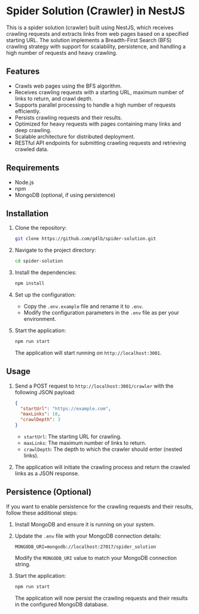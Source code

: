 # Spider Solution (Crawler) in NestJS

This is a spider solution (crawler) built using NestJS, which receives crawling requests and extracts links from web pages based on a specified starting URL. The solution implements a Breadth-First Search (BFS) crawling strategy with support for scalability, persistence, and handling a high number of requests and heavy crawling.

## Features

- Crawls web pages using the BFS algorithm.
- Receives crawling requests with a starting URL, maximum number of links to return, and crawl depth.
- Supports parallel processing to handle a high number of requests efficiently.
- Persists crawling requests and their results.
- Optimized for heavy requests with pages containing many links and deep crawling.
- Scalable architecture for distributed deployment.
- RESTful API endpoints for submitting crawling requests and retrieving crawled data.

## Requirements

- Node.js 
- npm
- MongoDB (optional, if using persistence)

## Installation

1. Clone the repository:

   ```bash
   git clone https://github.com/g4lb/spider-solution.git
   ```

2. Navigate to the project directory:

   ```bash
   cd spider-solution
   ```

3. Install the dependencies:

   ```bash
   npm install
   ```

4. Set up the configuration:

   - Copy the `.env.example` file and rename it to `.env`.
   - Modify the configuration parameters in the `.env` file as per your environment.

5. Start the application:

   ```bash
   npm run start
   ```

   The application will start running on `http://localhost:3001`.

## Usage

1. Send a POST request to `http://localhost:3001/crawler` with the following JSON payload:

   ```json
   {
     "startUrl": "https://example.com",
     "maxLinks": 10,
     "crawlDepth": 3
   }
   ```

   - `startUrl`: The starting URL for crawling.
   - `maxLinks`: The maximum number of links to return.
   - `crawlDepth`: The depth to which the crawler should enter (nested links).

2. The application will initiate the crawling process and return the crawled links as a JSON response.

## Persistence (Optional)

If you want to enable persistence for the crawling requests and their results, follow these additional steps:

1. Install MongoDB and ensure it is running on your system.

2. Update the `.env` file with your MongoDB connection details:

   ```dotenv
   MONGODB_URI=mongodb://localhost:27017/spider_solution
   ```

   Modify the `MONGODB_URI` value to match your MongoDB connection string.

3. Start the application:

   ```bash
   npm run start
   ```

   The application will now persist the crawling requests and their results in the configured MongoDB database.